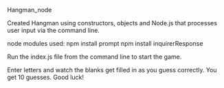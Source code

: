 Hangman_node

Created Hangman using constructors, objects and Node.js that processes user input via the command line.

node modules used:
npm install prompt
npm install inquirerResponse

Run the index.js file from the command line to start the game.

Enter letters and watch the blanks get filled in as you guess correctly. You get 10 guesses. Good luck!

